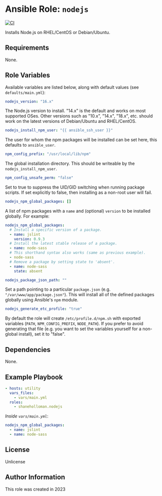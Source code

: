 # Ansible Role: `nodejs`

[![CI](https://github.com/shaneholloman/ansible-role-nodejs/actions/workflows/ci.yml/badge.svg)](https://github.com/shaneholloman/ansible-role-nodejs/actions/workflows/ci.yml)

Installs Node.js on RHEL/CentOS or Debian/Ubuntu.

## Requirements

None.

## Role Variables

Available variables are listed below, along with default values (see `defaults/main.yml`):

```yml
nodejs_version: "16.x"
```

The Node.js version to install. "14.x" is the default and works on most supported OSes. Other versions such as "10.x", "14.x", "18.x", etc. should work on the latest versions of Debian/Ubuntu and RHEL/CentOS.

```yml
nodejs_install_npm_user: "{{ ansible_ssh_user }}"
```

The user for whom the npm packages will be installed can be set here, this defaults to `ansible_user`.

```yml
npm_config_prefix: "/usr/local/lib/npm"
```

The global installation directory. This should be writeable by the `nodejs_install_npm_user`.

```yml
npm_config_unsafe_perm: "false"
```

Set to true to suppress the UID/GID switching when running package scripts. If set explicitly to false, then installing as a non-root user will fail.

```yml
nodejs_npm_global_packages: []
```

A list of npm packages with a `name` and (optional) `version` to be installed globally. For example:

```yml
nodejs_npm_global_packages:
  # Install a specific version of a package.
  - name: jslint
    version: 0.9.3
  # Install the latest stable release of a package.
  - name: node-sass
  # This shorthand syntax also works (same as previous example).
  - node-sass
  # Remove a package by setting state to 'absent'.
  - name: node-sass
    state: absent
```

```yml
nodejs_package_json_path: ""
```

Set a path pointing to a particular `package.json` (e.g. `"/var/www/app/package.json"`). This will install all of the defined packages globally using Ansible's `npm` module.

```yml
nodejs_generate_etc_profile: "true"
```

By default the role will create `/etc/profile.d/npm.sh` with exported variables (`PATH`, `NPM_CONFIG_PREFIX`, `NODE_PATH`). If you prefer to avoid generating that file (e.g. you want to set the variables yourself for a non-global install), set it to "false".

## Dependencies

None.

## Example Playbook

```yml
- hosts: utility
  vars_files:
    - vars/main.yml
  roles:
    - shaneholloman.nodejs
```

*Inside `vars/main.yml`*:

```yml
nodejs_npm_global_packages:
  - name: jslint
  - name: node-sass
```

## License

Unlicense

## Author Information

This role was created in 2023
